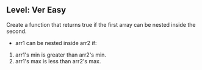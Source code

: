 ## Level: Ver Easy
Create a function that returns true if the first array can be nested inside the second.

* arr1 can be nested inside arr2 if:

1. arr1's min is greater than arr2's min.
2. arr1's max is less than arr2's max.